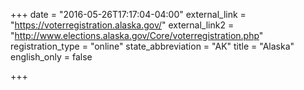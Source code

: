 +++
date = "2016-05-26T17:17:04-04:00"
external_link = "https://voterregistration.alaska.gov/"
external_link2 = "http://www.elections.alaska.gov/Core/voterregistration.php"
registration_type = "online"
state_abbreviation = "AK"
title = "Alaska"
english_only = false


+++
